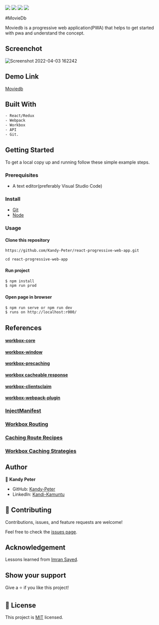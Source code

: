 ![](https://img.shields.io/badge/PWA-blueviolet)
![](https://img.shields.io/badge/React-blue)
![](https://img.shields.io/badge/workbox-red)
![](https://img.shields.io/badge/Webpack-pink)

#MovieDb

Moviedb is a progressive web application(PWA) that helps to get started with pwa and understand the concept.

## Screenchot

![Screenshot 2022-04-03 162242](https://user-images.githubusercontent.com/80612925/161432601-95556730-3094-4aff-9e21-9331b6c20851.png)

## Demo Link
[Moviedb](https://reverent-dubinsky-40ea41.netlify.app/)
## Built With

  ```bash
  - React/Redux
  - Webpack
  - Workbox
  - API
  - Git.
  ```

## Getting Started

To get a local copy up and running follow these simple example steps.

### Prerequisites
 - A text editor(preferably Visual Studio Code)

### Install
  -  [Git](https://git-scm.com/downloads)
  -  [Node](https://nodejs.org/en/download/)

### Usage
#### Clone this repository

`https://github.com/Kandy-Peter/react-progressive-web-app.git`

`cd react-progressive-web-app`

#### Run project

```bash
$ npm install
$ npm run prod
```

#### Open page in browser
```bash
$ npm run serve or npm run dev
$ runs on http://localhost:r000/
```

## References

#### [workbox-core](https://developers.google.com/web/tools/workbox/modules/workbox-core)
#### [workbox-window](https://developers.google.com/web/tools/workbox/modules/workbox-window)
#### [workbox-precaching](https://developers.google.com/web/tools/workbox/modules/workbox-precaching)
#### [workbox cacheable response](https://developers.google.com/web/tools/workbox/modules/workbox-cacheable-response)
#### [workbox-clientsclaim](https://developers.google.com/web/tools/workbox/modules/workbox-core#clients_claim)
#### [workbox-webpack-plugin](https://developers.google.com/web/tools/workbox/modules/workbox-webpack-plugin)
### [InjectManifest](https://developers.google.com/web/tools/workbox/reference-docs/latest/module-workbox-webpack-plugin.InjectManifest)

### [Workbox Routing](https://developers.google.com/web/tools/workbox/modules/workbox-routing)
### [Caching Route Recipes](https://developers.google.com/web/tools/workbox/guides/common-recipes)

### [Workbox Caching Strategies](https://developers.google.com/web/tools/workbox/modules/workbox-strategies)

## Author

👤 **Kandy Peter**

- GitHub: [Kandy-Peter](https://github.com/Kandy-Peter)
- LinkedIn: [Kandi-Kamuntu](https://www.linkedin.com/in/kandi-peter-kamuntu/)

## 🤝 Contributing

Contributions, issues, and feature requests are welcome!

Feel free to check the [issues page](https://github.com/clintonjosephs/Stock-metrics/issues).

## Acknowledgement
Lessons learned from [Imran Sayed](https://www.youtube.com/channel/UC0SDxbLAqoKLACyEPz2wXAg).

## Show your support

Give a ⭐️ if you like this project!

## 📝 License

This project is [MIT](https://opensource.org/licenses/MIT) licensed.
